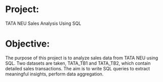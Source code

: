 
# Project: 
TATA NEU Sales Analysis Using SQL

# Objective:
The purpose of this project is to analyze sales data from TATA NEU using SQL. Two datasets are taken, TATA_TB1 and TATA_TB2, which contain detailed sales transactions. The aim is to write SQL queries to extract meaningful insights, perform data aggregation.
